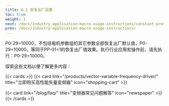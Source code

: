 ```yaml
---
title: 6.1 恢复出厂设置
toc: true
weight: 1
next: /docs/industry-application-macro-usage-instructions/constant-pressure-water-supply-macro-settings/
prev: /docs/industry-application-macro-usage-instructions/
---
```


P0-29=10000，不包括电机参数组的其它参数全部恢复出厂默认值，P0-29=10000，等同于PP-01=1的恢复出厂值效果。执行行业应用宏操作前，请先执行：P0-29=10000。

探索这些文档以便了解更多内容：

{{< cards >}}
  {{< card link="/products/vector-variable-frequency-driver/" title="立即购买高性能矢量变频器" icon="shopping-cart" >}}

  {{< card link="/blog/faq/" title="变频器常见问题解答" icon="newspaper" >}}
{{< /cards >}}	
